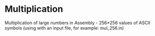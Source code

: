 # Multiplication
Multiplication of large numbers in Assembly - 256*256 values of ASCII symbols (using with an input file, for example: mul_256.in)
